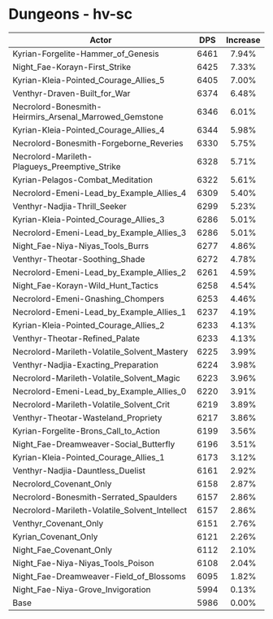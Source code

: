 # Dungeons - hv-sc
| Actor | DPS | Increase |
|---|:---:|:---:|
|Kyrian-Forgelite-Hammer_of_Genesis|6461|7.94%|
|Night_Fae-Korayn-First_Strike|6425|7.33%|
|Kyrian-Kleia-Pointed_Courage_Allies_5|6405|7.00%|
|Venthyr-Draven-Built_for_War|6374|6.48%|
|Necrolord-Bonesmith-Heirmirs_Arsenal_Marrowed_Gemstone|6346|6.01%|
|Kyrian-Kleia-Pointed_Courage_Allies_4|6344|5.98%|
|Necrolord-Bonesmith-Forgeborne_Reveries|6330|5.75%|
|Necrolord-Marileth-Plagueys_Preemptive_Strike|6328|5.71%|
|Kyrian-Pelagos-Combat_Meditation|6322|5.61%|
|Necrolord-Emeni-Lead_by_Example_Allies_4|6309|5.40%|
|Venthyr-Nadjia-Thrill_Seeker|6299|5.23%|
|Kyrian-Kleia-Pointed_Courage_Allies_3|6286|5.01%|
|Necrolord-Emeni-Lead_by_Example_Allies_3|6286|5.01%|
|Night_Fae-Niya-Niyas_Tools_Burrs|6277|4.86%|
|Venthyr-Theotar-Soothing_Shade|6272|4.78%|
|Necrolord-Emeni-Lead_by_Example_Allies_2|6261|4.59%|
|Night_Fae-Korayn-Wild_Hunt_Tactics|6258|4.54%|
|Necrolord-Emeni-Gnashing_Chompers|6253|4.46%|
|Necrolord-Emeni-Lead_by_Example_Allies_1|6237|4.19%|
|Kyrian-Kleia-Pointed_Courage_Allies_2|6233|4.13%|
|Venthyr-Theotar-Refined_Palate|6233|4.13%|
|Necrolord-Marileth-Volatile_Solvent_Mastery|6225|3.99%|
|Venthyr-Nadjia-Exacting_Preparation|6224|3.98%|
|Necrolord-Marileth-Volatile_Solvent_Magic|6223|3.96%|
|Necrolord-Emeni-Lead_by_Example_Allies_0|6220|3.91%|
|Necrolord-Marileth-Volatile_Solvent_Crit|6219|3.89%|
|Venthyr-Theotar-Wasteland_Propriety|6217|3.86%|
|Kyrian-Forgelite-Brons_Call_to_Action|6199|3.56%|
|Night_Fae-Dreamweaver-Social_Butterfly|6196|3.51%|
|Kyrian-Kleia-Pointed_Courage_Allies_1|6173|3.12%|
|Venthyr-Nadjia-Dauntless_Duelist|6161|2.92%|
|Necrolord_Covenant_Only|6158|2.87%|
|Necrolord-Bonesmith-Serrated_Spaulders|6157|2.86%|
|Necrolord-Marileth-Volatile_Solvent_Intellect|6157|2.86%|
|Venthyr_Covenant_Only|6151|2.76%|
|Kyrian_Covenant_Only|6121|2.26%|
|Night_Fae_Covenant_Only|6112|2.10%|
|Night_Fae-Niya-Niyas_Tools_Poison|6108|2.04%|
|Night_Fae-Dreamweaver-Field_of_Blossoms|6095|1.82%|
|Night_Fae-Niya-Grove_Invigoration|5994|0.13%|
|Base|5986|0.00%|

